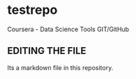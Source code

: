 # testrepo
Coursera - Data Science Tools GIT/GitHub

## EDITING THE FILE

Its a markdown file in this repository.
